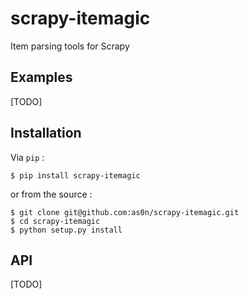# scrapy-itemagic
Item parsing tools for Scrapy

## Examples
[TODO]

## Installation
Via `pip` :

```shell
$ pip install scrapy-itemagic
```

or from the source :

```shell
$ git clone git@github.com:as0n/scrapy-itemagic.git
$ cd scrapy-itemagic
$ python setup.py install
```

## API
[TODO]
